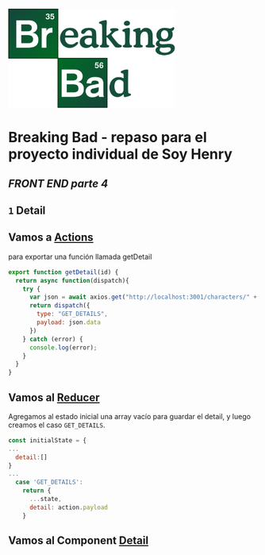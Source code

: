 <p align="left">
  <img height="200" src="./bb.png" />
</p>

# Breaking Bad - repaso para el proyecto individual de Soy Henry

## ***FRONT END parte 4***
## `1` Detail

## Vamos a [Actions](client/src/actions/index.js)
para exportar una función llamada getDetail
```js
export function getDetail(id) {
  return async function(dispatch){
    try {
      var json = await axios.get("http://localhost:3001/characters/" + id);
      return dispatch({
        type: "GET_DETAILS",
        payload: json.data
      })
    } catch (error) {
      console.log(error);
    }
  }
}
```
## Vamos al [Reducer](client/src/reducer/index.js)
Agregamos al estado inicial una array vacío para guardar el detail, y luego creamos el caso `GET_DETAILS`.
```js
const initialState = {
...
  detail:[]
}
...
  case 'GET_DETAILS':
    return {
      ...state,
      detail: action.payload
    }
```
## Vamos al Component [Detail](client/src/components/Datail.jsx)

